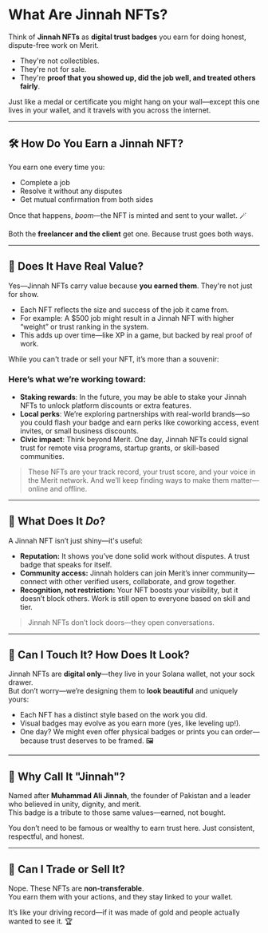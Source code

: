 # What Are Jinnah NFTs?

Think of **Jinnah NFTs** as **digital trust badges** you earn for doing honest, dispute-free work on Merit.

- They're not collectibles.
- They're not for sale.
- They're **proof that you showed up, did the job well, and treated others fairly**.

Just like a medal or certificate you might hang on your wall—except this one lives in your wallet, and it travels with you across the internet.

---

## 🛠️ How Do You Earn a Jinnah NFT?

You earn one every time you:

- Complete a job  
- Resolve it without any disputes  
- Get mutual confirmation from both sides  

Once that happens, *boom*—the NFT is minted and sent to your wallet. 🪄

Both the **freelancer and the client** get one. Because trust goes both ways.

---

## 💸 Does It Have Real Value?

Yes—Jinnah NFTs carry value because **you earned them**. They're not just for show.

- Each NFT reflects the size and success of the job it came from.  
- For example: A $500 job might result in a Jinnah NFT with higher “weight” or trust ranking in the system.  
- This adds up over time—like XP in a game, but backed by real proof of work.

While you can't trade or sell your NFT, it’s more than a souvenir:

### Here’s what we’re working toward:

- **Staking rewards**: In the future, you may be able to stake your Jinnah NFTs to unlock platform discounts or extra features.  
- **Local perks**: We’re exploring partnerships with real-world brands—so you could flash your badge and earn perks like coworking access, event invites, or small business discounts.  
- **Civic impact**: Think beyond Merit. One day, Jinnah NFTs could signal trust for remote visa programs, startup grants, or skill-based communities.

> These NFTs are your track record, your trust score, and your voice in the Merit network.
> And we’ll keep finding ways to make them matter—online and offline.

---

## 📌 What Does It *Do*?

A Jinnah NFT isn’t just shiny—it's useful:

- **Reputation:** It shows you’ve done solid work without disputes. A trust badge that speaks for itself.  
- **Community access:** Jinnah holders can join Merit’s inner community—connect with other verified users, collaborate, and grow together.  
- **Recognition, not restriction:** Your NFT boosts your visibility, but it doesn’t block others. Work is still open to everyone based on skill and tier.

> Jinnah NFTs don’t lock doors—they open conversations.

---

## 🤔 Can I Touch It? How Does It Look?

Jinnah NFTs are **digital only**—they live in your Solana wallet, not your sock drawer.  
But don’t worry—we’re designing them to **look beautiful** and uniquely yours:

- Each NFT has a distinct style based on the work you did.  
- Visual badges may evolve as you earn more (yes, like leveling up!).  
- One day? We might even offer physical badges or prints you can order—because trust deserves to be framed. 🖼️

---

## 🧭 Why Call It "Jinnah"?

Named after **Muhammad Ali Jinnah**, the founder of Pakistan and a leader who believed in unity, dignity, and merit.  
This badge is a tribute to those same values—earned, not bought.

You don’t need to be famous or wealthy to earn trust here. Just consistent, respectful, and honest.

---

## 🚫 Can I Trade or Sell It?

Nope. These NFTs are **non-transferable**.  
You earn them with your actions, and they stay linked to your wallet.

It’s like your driving record—if it was made of gold and people actually wanted to see it. 🏆
